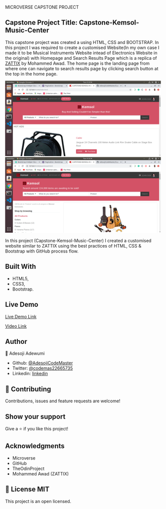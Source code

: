 
MICROVERSE CAPSTONE PROJECT

## Capstone Project Title: Capstone-Kemsol-Music-Center

This capstone project was created a using HTML, CSS and BOOTSTRAP. In this project I was required to create a customised Website(In my own case I made it to be Musical Instruments Website intead of Electronics Website in the original) with Homepage and Search Results Page which is a replica of [ZATTIX](https://www.behance.net/gallery/24796463/ZATTIX) by Mohammed Awad. The home page is the landing page from where one can navigate to search results page by clicking search button at the top in the home page.


![Homepage-screenshot](./assets/homepagescreenshot.png)
![SearchResultsPage-screenshot](./assets/SearchResultsPage.png)

In this project (Capstone-Kemsol-Music-Center) I created a customised website similar to ZATTIX using the best practices of HTML, CSS & Bootstrap with GitHub process flow.

## Built With

- HTML5,
- CSS3,
- Bootstrap.

## Live Demo

[Live Demo Link](https://rawcdn.githack.com/AdesojiCodeMaster/Capstone-Kemsol-Music-Center/1b8950d51f603fac0d2b14c33ec86098d6c4da41/index.html)

[Video Link](https://www.loom.com/share/08bc4a6e9fe74b59926a21ad56e2d793)



## Author

👤 Adesoji Adewumi

- Github: [@AdesojiCodeMaster](https://github.com/AdesojiCodeMaster)
- Twitter: [@codemas22665735](https://twitter.com/codemas22665735)
- Linkedin: [linkedin](https://www.linkedin.com/in/adesoji-adewumi-7752aba5)

## 🤝 Contributing

Contributions, issues and feature requests are welcome!

## Show your support

Give a ⭐️ if you like this project!

## Acknowledgments

- Microverse
- GitHub
- TheOdinProject
- Mohammed Awad (ZATTIX)

 ## 📝 License MIT

This project is an open licensed.